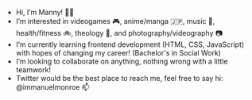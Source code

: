 - Hi, I’m Manny! 👋🏾
- I’m interested in videogames 🎮, anime/manga 🇯🇵, music 🎸, health/fitness 🚲, theology 📖, and photography/videography 📷
- I’m currently learning frontend development (HTML, CSS, JavaScript) with hopes of changing my career! (Bachelor's in Social Work)
- I’m looking to collaborate on anything, nothing wrong with a little teamwork!
- Twitter would be the best place to reach me, feel free to say hi: @immanuelmonroe 📫

<!---
immonroe/immonroe is a ✨ special ✨ repository because its `README.md` (this file) appears on your GitHub profile.
You can click the Preview link to take a look at your changes.
--->
